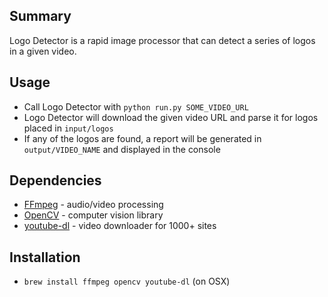 ## Summary

Logo Detector is a rapid image processor that can detect a series of logos in a given video.

## Usage

* Call Logo Detector with `python run.py SOME_VIDEO_URL`
* Logo Detector will download the given video URL and parse it for logos placed in `input/logos`
* If any of the logos are found, a report will be generated in `output/VIDEO_NAME` and displayed in the console

## Dependencies

* [FFmpeg](https://www.ffmpeg.org/) - audio/video processing
* [OpenCV](https://opencv.org/) - computer vision library
* [youtube-dl](https://rg3.github.io/youtube-dl/) - video downloader for 1000+ sites

## Installation

* `brew install ffmpeg opencv youtube-dl` (on OSX)